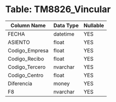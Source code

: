 # Table: TM8826_Vincular

| Column Name | Data Type | Nullable |
|-------------|-----------|----------|
| FECHA | datetime | YES |
| ASIENTO | float | YES |
| Codigo_Empresa | float | YES |
| Codigo_Recibo | float | YES |
| Codigo_Tercero | nvarchar | YES |
| Codigo_Centro | float | YES |
| Diferencia | money | YES |
| F8 | nvarchar | YES |
